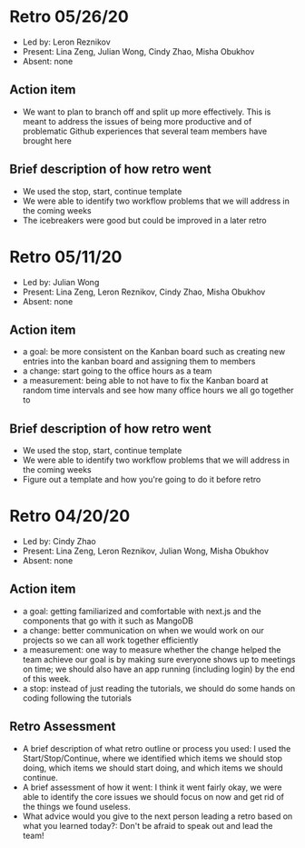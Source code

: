 # Retro 05/26/20

- Led by: Leron Reznikov
- Present: Lina Zeng, Julian Wong, Cindy Zhao, Misha Obukhov
- Absent: none

## Action item

- We want to plan to branch off and split up more effectively. This is meant to address the issues of being more productive and of problematic Github experiences that several team members have brought here

## Brief description of how retro went

- We used the stop, start, continue template
- We were able to identify two workflow problems that we will address in the coming weeks
- The icebreakers were good but could be improved in a later retro

# Retro 05/11/20

- Led by: Julian Wong
- Present: Lina Zeng, Leron Reznikov, Cindy Zhao, Misha Obukhov
- Absent: none

## Action item

- a goal: be more consistent on the Kanban board such as creating new entries into the kanban board and assigning them to members
- a change: start going to the office hours as a team
- a measurement: being able to not have to fix the Kanban board at random time intervals and see how many office hours we all go together to

## Brief description of how retro went

- We used the stop, start, continue template
- We were able to identify two workflow problems that we will address in the coming weeks
- Figure out a template and how you're going to do it before retro

# Retro 04/20/20

- Led by: Cindy Zhao
- Present: Lina Zeng, Leron Reznikov, Julian Wong, Misha Obukhov
- Absent: none

## Action item

- a goal: getting familiarized and comfortable with next.js and the components that go with it such as MangoDB
- a change: better communication on when we would work on our projects so we can all work together efficiently
- a measurement: one way to measure whether the change helped the team achieve our goal is by making sure everyone shows up to meetings on time; we should also have an app running (including login) by the end of this week.
- a stop: instead of just reading the tutorials, we should do some hands on coding following the tutorials

## Retro Assessment

- A brief description of what retro outline or process you used: I used the Start/Stop/Continue, where we identified which items we should stop doing, which items we should start doing, and which items we should continue.
- A brief assessment of how it went: I think it went fairly okay, we were able to identify the core issues we should focus on now and get rid of the things we found useless.
- What advice would you give to the next person leading a retro based on what you learned today?: Don't be afraid to speak out and lead the team!
